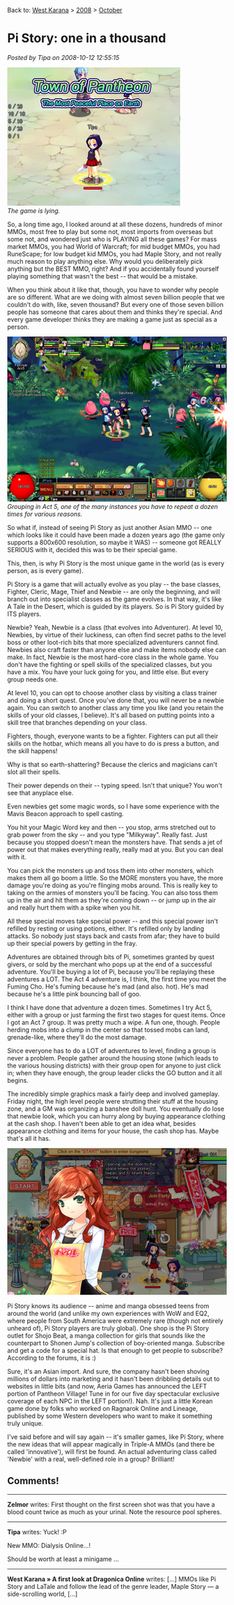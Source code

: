 Back to: [West Karana](/posts/westkarana.md) > [2008](/posts/2008/westkarana.md) > [October](./westkarana.md)
# Pi Story: one in a thousand

*Posted by Tipa on 2008-10-12 12:55:15*

![](../../../uploads/2008/10/pistory-2008-10-12-07-14-36-88.jpg "pistory-2008-10-12-07-14-36-88")  
*The game is lying.*

So, a long time ago, I looked around at all these dozens, hundreds of minor MMOs, most free to play but some not, most imports from overseas but some not, and wondered just who is PLAYING all these games? For mass market MMOs, you had World of Warcraft; for mid budget MMOs, you had RuneScape; for low budget kid MMOs, you had Maple Story, and not really much reason to play anything else. Why would you deliberately pick anything but the BEST MMO, right? And if you accidentally found yourself playing something that wasn't the best -- that would be a mistake.

When you think about it like that, though, you have to wonder why people are so different. What are we doing with almost seven billion people that we couldn't do with, like, seven thousand? But every one of those seven billion people has someone that cares about them and thinks they're special. And every game developer thinks they are making a game just as special as a person.


![](../../../uploads/2008/10/pistory-2008-10-12-08-51-14-95.jpg "pistory-2008-10-12-08-51-14-95")  
*Grouping in Act 5, one of the many instances you have to repeat a dozen times for various reasons.*

So what if, instead of seeing Pi Story as just another Asian MMO -- one which looks like it could have been made a dozen years ago (the game only supports a 800x600 resolution, so maybe it WAS) -- someone got REALLY SERIOUS with it, decided this was to be their special game.

This, then, is why Pi Story is the most unique game in the world (as is every person, as is every game).

Pi Story is a game that will actually evolve as you play -- the base classes, Fighter, Cleric, Mage, Thief and Newbie -- are only the beginning, and will branch out into specialist classes as the game evolves. In that way, it's like A Tale in the Desert, which is guided by its players. So is Pi Story guided by ITS players.

Newbie? Yeah, Newbie is a class (that evolves into Adventurer). At level 10, Newbies, by virtue of their luckiness, can often find secret paths to the level boss or other loot-rich bits that more specialized adventurers cannot find. Newbies also craft faster than anyone else and make items nobody else can make. In fact, Newbie is the most hard-core class in the whole game. You don't have the fighting or spell skills of the specialized classes, but you have a mix. You have your luck going for you, and little else. But every group needs one.

At level 10, you can opt to choose another class by visiting a class trainer and doing a short quest. Once you've done that, you will never be a newbie again. You can switch to another class any time you like (and you retain the skills of your old classes, I believe). It's all based on putting points into a skill tree that branches depending on your class.

Fighters, though, everyone wants to be a fighter. Fighters can put all their skills on the hotbar, which means all you have to do is press a button, and the skill happens!

Why is that so earth-shattering? Because the clerics and magicians can't slot all their spells.

Their power depends on their -- typing speed. Isn't that unique? You won't see that anyplace else.

Even newbies get some magic words, so I have some experience with the Mavis Beacon approach to spell casting.

You hit your Magic Word key and then -- you stop, arms stretched out to grab power from the sky -- and you type "Milkyway". Really fast. Just because you stopped doesn't mean the monsters have. That sends a jet of power out that makes everything really, really mad at you. But you can deal with it.

You can pick the monsters up and toss them into other monsters, which makes them all go boom a little. So the MORE monsters you have, the more damage you're doing as you're flinging mobs around. This is really key to taking on the armies of monsters you'll be facing. You can also toss them up in the air and hit them as they're coming down -- or jump up in the air and really hurt them with a spike when you hit.

All these special moves take special power -- and this special power isn't refilled by resting or using potions, either. It's refilled only by landing attacks. So nobody just stays back and casts from afar; they have to build up their special powers by getting in the fray.

Adventures are obtained through bits of Pi, sometimes granted by quest givers, or sold by the merchant who pops up at the end of a successful adventure. You'll be buying a lot of Pi, because you'll be replaying these adventures a LOT. The Act 4 adventure is, I think, the first time you meet the Fuming Cho. He's fuming because he's mad (and also. hot). He's mad because he's a little pink bouncing ball of goo.

I think I have done that adventure a dozen times. Sometimes I try Act 5, either with a group or just farming the first two stages for quest items. Once I got an Act 7 group. It was pretty much a wipe. A fun one, though. People herding mobs into a clump in the center so that tossed mobs can land, grenade-like, where they'll do the most damage.

Since everyone has to do a LOT of adventures to level, finding a group is never a problem. People gather around the housing stone (which leads to the various housing districts) with their group open for anyone to just click in; when they have enough, the group leader clicks the GO button and it all begins.

The incredibly simple graphics mask a fairly deep and involved gameplay. Friday night, the high level people were strutting their stuff at the housing zone, and a GM was organizing a banshee doll hunt. You eventually do lose that newbie look, which you can hurry along by buying appearance clothing at the cash shop. I haven't been able to get an idea what, besides appearance clothing and items for your house, the cash shop has. Maybe that's all it has.

![](../../../uploads/2008/10/pistory-2008-10-11-18-13-14-13.jpg "pistory-2008-10-11-18-13-14-13")

Pi Story knows its audience -- anime and manga obsessed teens from around the world (and unlike my own experiences with WoW and EQ2, where people from South America were extremely rare (though not entirely unheard of), Pi Story players are truly global). One shop is the Pi Story outlet for Shojo Beat, a manga collection for girls that sounds like the counterpart to Shonen Jump's collection of boy-oriented manga. Subscribe and get a code for a special hat. Is that enough to get people to subscribe? According to the forums, it is :)

Sure, it's an Asian import. And sure, the company hasn't been shoving millions of dollars into marketing and it hasn't been dribbling details out to websites in little bits (and now, Aeria Games has announced the LEFT portion of Pantheon Village! Tune in for our five day spectacular exclusive coverage of each NPC in the LEFT portion!). Nah. It's just a little Korean game done by folks who worked on Ragnarok Online and Lineage, published by some Western developers who want to make it something truly unique.

I've said before and will say again -- it's smaller games, like Pi Story, where the new ideas that will appear magically in Triple-A MMOs (and there be called 'innovative'), will first be found. An actual adventuring class called 'Newbie' with a real, well-defined role in a group? Brilliant!

## Comments!

---

**Zelmor** writes: First thought on the first screen shot was that you have a blood count twice as much as your urinal. Note the resource pool spheres.

---

**Tipa** writes: Yuck! :P

New MMO: Dialysis Online...!

Should be worth at least a minigame ...

---

**West Karana » A first look at Dragonica Online** writes: [...] MMOs like Pi Story and LaTale and follow the lead of the genre leader, Maple Story — a side-scrolling world, [...]

